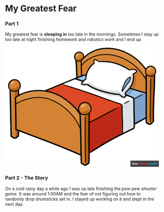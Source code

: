 # My Greatest Fear

### Part 1

My greatest fear is **sleeping in** too late in the mornings. Sometimes I stay up too late at night finishing *homework* and *robotics work* and I end up 

![bed](bed.webp)

### Part 2 - **The Story**
	
On a cold rainy day a while ago I was up late finishing the *pew pew shooter game*. It was around 1:00AM and the fear of not figuring out how to randomly drop drumsticks set in. I stayed up working on it and slept in the next day.  
